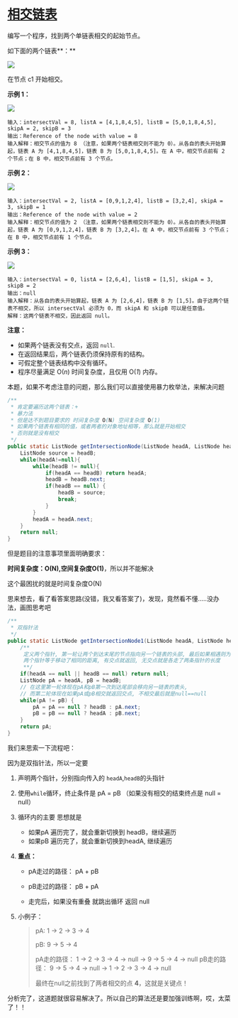 # [相交链表](https://leetcode-cn.com/problems/intersection-of-two-linked-lists/)

编写一个程序，找到两个单链表相交的起始节点。

如下面的两个链表**：**

![](http://image.tinx.top/20210604211401.png)

在节点 c1 开始相交。

 

**示例 1：**

![](http://image.tinx.top/20210604211421.png)

```
输入：intersectVal = 8, listA = [4,1,8,4,5], listB = [5,0,1,8,4,5], skipA = 2, skipB = 3
输出：Reference of the node with value = 8
输入解释：相交节点的值为 8 （注意，如果两个链表相交则不能为 0）。从各自的表头开始算起，链表 A 为 [4,1,8,4,5]，链表 B 为 [5,0,1,8,4,5]。在 A 中，相交节点前有 2 个节点；在 B 中，相交节点前有 3 个节点。
```

 

**示例 2：**

![](http://image.tinx.top/20210604211445.png)

```
输入：intersectVal = 2, listA = [0,9,1,2,4], listB = [3,2,4], skipA = 3, skipB = 1
输出：Reference of the node with value = 2
输入解释：相交节点的值为 2 （注意，如果两个链表相交则不能为 0）。从各自的表头开始算起，链表 A 为 [0,9,1,2,4]，链表 B 为 [3,2,4]。在 A 中，相交节点前有 3 个节点；在 B 中，相交节点前有 1 个节点。
```

 

**示例 3：**

![](http://image.tinx.top/20210604211504.png)

```
输入：intersectVal = 0, listA = [2,6,4], listB = [1,5], skipA = 3, skipB = 2
输出：null
输入解释：从各自的表头开始算起，链表 A 为 [2,6,4]，链表 B 为 [1,5]。由于这两个链表不相交，所以 intersectVal 必须为 0，而 skipA 和 skipB 可以是任意值。
解释：这两个链表不相交，因此返回 null。
```

**注意：**

- 如果两个链表没有交点，返回 `null`.
- 在返回结果后，两个链表仍须保持原有的结构。
- 可假定整个链表结构中没有循环。
- 程序尽量满足 O(*n*) 时间复杂度，且仅用 O(*1*) 内存。



本题，如果不考虑注意的问题，那么我们可以直接使用暴力枚举法，来解决问题

```java
/**
 * 肯定要遍历这两个链表：+
 * 暴力法
 * 但是达不到题目要求的 时间复杂度 O(N) 空间复杂度 O(1)
 * 如果两个链表有相同的值，或者两者的对象地址相等，那么就是开始相交
 * 否则就是没有相交
 */
public static ListNode getIntersectionNode(ListNode headA, ListNode headB) {
    ListNode source = headB;
    while(headA!=null){
        while(headB != null){
            if(headA == headB) return headA;
            headB = headB.next;
            if(headB == null) {
                headB = source;
                break;
            }
        }
        headA = headA.next;
    }
    return null;
}
```

但是题目的注意事项里面明确要求：

**时间复杂度：O(N),空间复杂度O(1)**，所以并不能解决

这个最困扰的就是时间复杂度O(N)



思来想去，看了看答案思路(没错，我又看答案了)，发现，竟然看不懂.....没办法，画图思考吧

```java
/**
 * 双指针法
 */
public static ListNode getIntersectionNode1(ListNode headA, ListNode headB) {
    /**
     定义两个指针, 第一轮让两个到达末尾的节点指向另一个链表的头部, 最后如果相遇则为交点(在第一轮移动中恰好抹除了长度差)
     两个指针等于移动了相同的距离, 有交点就返回, 无交点就是各走了两条指针的长度
     **/
    if(headA == null || headB == null) return null;
    ListNode pA = headA, pB = headB;
    // 在这里第一轮体现在pA和pB第一次到达尾部会移向另一链表的表头,
    // 而第二轮体现在如果pA或pB相交就返回交点, 不相交最后就是null==null
    while(pA != pB) {
        pA = pA == null ? headB : pA.next;
        pB = pB == null ? headA : pB.next;
    }
    return pA;
}
```

我们来思索一下流程吧：

因为是双指针法，所以一定要

1. 声明两个指针，分别指向传入的 ```headA```,```headB```的头指针

2. 使用```while```循环，终止条件是 pA = pB （如果没有相交的结束终点是 null = null）

3. 循环内的主要 思想就是 

   + 如果pA 遍历完了，就会重新切换到 headB，继续遍历
   + 如果pB 遍历完了，就会重新切换到headA, 继续遍历

4. **重点：**

   + pA走过的路径： pA + pB

   + pB走过的路径： pB + pA
   + 走完后，如果没有重叠 就跳出循环 返回 null

5. 小例子：

   > pA: 1 -> 2 -> 3 -> 4
   >
   > pB: 9 -> 5 -> 4
   >
   > 
   >
   > pA走的路径： 1 -> 2 -> 3 -> 4 -> null -> 9 -> 5 -> 4 -> null
   > pB走的路径： 9 -> 5 -> 4 -> null -> 1 -> 2 -> 3 -> 4 -> null
   >
   > 
   >
   > 最终在null之前找到了两者相交的点 **4**，这就是关键点！



分析完了，这道题就很容易解决了。所以自己的算法还是要加强训练啊，哎，太菜了！！